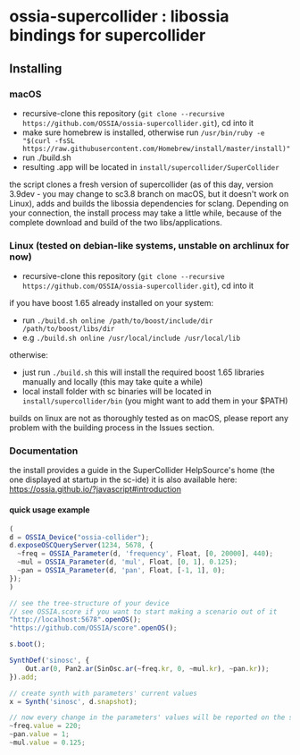 # ossia-supercollider : libossia bindings for supercollider

## Installing

### macOS

- recursive-clone this repository (`git clone --recursive https://github.com/OSSIA/ossia-supercollider.git`), cd into it
- make sure homebrew is installed, otherwise run `/usr/bin/ruby -e "$(curl -fsSL https://raw.githubusercontent.com/Homebrew/install/master/install)"`
- run ./build.sh
- resulting .app will be located in `install/supercollider/SuperCollider` 

the script clones a fresh version of supercollider (as of this day, version 3.9dev - you may change to sc3.8 branch on macOS, but it doesn't work on Linux), adds and builds the libossia dependencies for sclang. Depending on your connection, the install process may take a little while, because of the complete download and build of the two libs/applications.

### Linux (tested on debian-like systems, unstable on archlinux for now)

- recursive-clone this repository (`git clone --recursive https://github.com/OSSIA/ossia-supercollider.git`), cd into it

if you have boost 1.65 already installed on your system:
- run `./build.sh online /path/to/boost/include/dir /path/to/boost/libs/dir` 
- e.g `./build.sh online /usr/local/include /usr/local/lib`

otherwise:
- just run `./build.sh` this will install the required boost 1.65 libraries manually and locally (this may take quite a while)
- local install folder with sc binaries will be located in `install/supercollider/bin` (you might want to add them in your $PATH)

builds on linux are not as thoroughly tested as on macOS, please report any problem with the building process in the Issues section.

### Documentation
the install provides a guide in the SuperCollider HelpSource's home (the one displayed at startup in the sc-ide)
it is also available here: https://ossia.github.io/?javascript#introduction

#### quick usage example

```js
(
d = OSSIA_Device("ossia-collider");
d.exposeOSCQueryServer(1234, 5678, {
  ~freq = OSSIA_Parameter(d, 'frequency', Float, [0, 20000], 440);
  ~mul = OSSIA_Parameter(d, 'mul', Float, [0, 1], 0.125);
  ~pan = OSSIA_Parameter(d, 'pan', Float, [-1, 1], 0);
});
)

// see the tree-structure of your device
// see OSSIA.score if you want to start making a scenario out of it
"http://localhost:5678".openOS();
"https://github.com/OSSIA/score".openOS();

s.boot();

SynthDef('sinosc', {
	Out.ar(0, Pan2.ar(SinOsc.ar(~freq.kr, 0, ~mul.kr), ~pan.kr));
}).add;

// create synth with parameters' current values
x = Synth('sinosc', d.snapshot);

// now every change in the parameters' values will be reported on the sc-server
~freq.value = 220;
~pan.value = 1;
~mul.value = 0.125;
```


